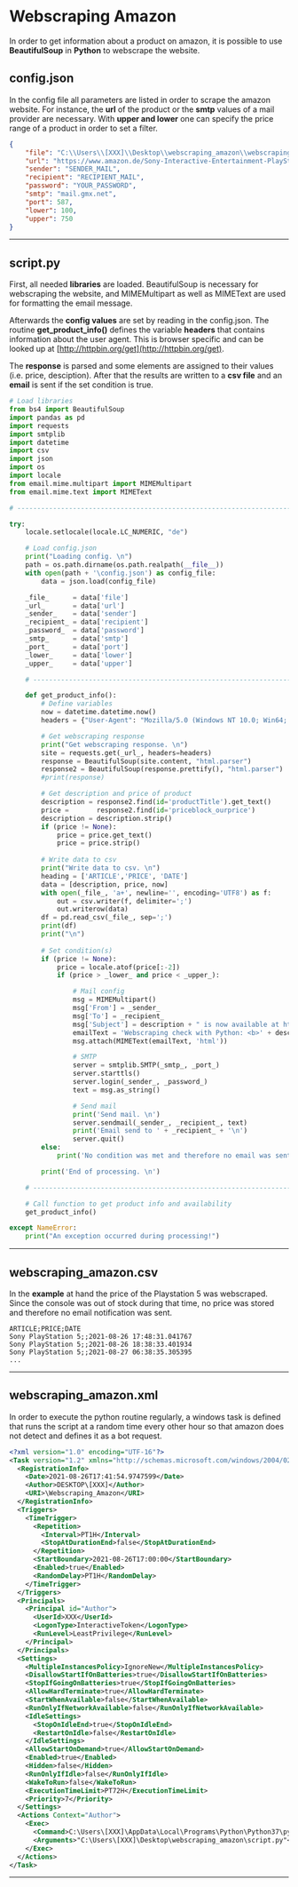 # Webscraping Amazon

In order to get information about a product on amazon, it is possible to use **BeautifulSoup** in **Python** to webscrape the website.

## config.json

In the config file all parameters are listed in order to scrape the amazon website. For instance, the **url** of the product or the **smtp** values of a mail provider are necessary. With **upper and lower** one can specify the price range of a product in order to set a filter.

```json
{
    "file": "C:\\Users\\[XXX]\\Desktop\\webscraping_amazon\\webscraping_amazon.csv",
    "url": "https://www.amazon.de/Sony-Interactive-Entertainment-PlayStation-5/dp/B08H93ZRK9/",
    "sender": "SENDER_MAIL",
    "recipient": "RECIPIENT_MAIL",
    "password": "YOUR_PASSWORD",
    "smtp": "mail.gmx.net",
    "port": 587,
    "lower": 100,
    "upper": 750
}
```

---

## script.py

First, all needed **libraries** are loaded. BeautifulSoup is necessary for webscraping the website, and MIMEMultipart as well as MIMEText are used for formatting the email message.

Afterwards the **config values** are set by reading in the config.json. The routine **get_product_info()** defines the variable **headers** that contains information about the user agent. This is browser specific and can be looked up at [http://httpbin.org/get](http://httpbin.org/get).

The **response** is parsed and some elements are assigned to their values (i.e. price, desciption). After that the results are written to a **csv file** and an **email** is sent if the set condition is true.

```python
# Load libraries
from bs4 import BeautifulSoup
import pandas as pd
import requests
import smtplib
import datetime
import csv
import json
import os
import locale
from email.mime.multipart import MIMEMultipart
from email.mime.text import MIMEText

# -------------------------------------------------------------------------

try:
    locale.setlocale(locale.LC_NUMERIC, "de")

    # Load config.json
    print("Loading config. \n")
    path = os.path.dirname(os.path.realpath(__file__))
    with open(path + '\config.json') as config_file:
        data = json.load(config_file)

    _file_      = data['file']
    _url_       = data['url']
    _sender_    = data['sender']
    _recipient_ = data['recipient']
    _password_  = data['password']
    _smtp_      = data['smtp']
    _port_      = data['port']
    _lower_     = data['lower']
    _upper_     = data['upper']

    # -------------------------------------------------------------------------

    def get_product_info():
        # Define variables
        now = datetime.datetime.now()
        headers = {"User-Agent": "Mozilla/5.0 (Windows NT 10.0; Win64; x64; rv:91.0) Gecko/20100101 Firefox/91.0", "X-Amzn-Trace-Id": "Root=1-612654ea-73fbcbc35fda58ec6038f08e"}

        # Get webscraping response
        print("Get webscraping response. \n")
        site = requests.get(_url_, headers=headers)
        response = BeautifulSoup(site.content, "html.parser")
        response2 = BeautifulSoup(response.prettify(), "html.parser")
        #print(response)

        # Get description and price of product
        description = response2.find(id='productTitle').get_text()
        price =       response2.find(id='priceblock_ourprice')
        description = description.strip()
        if (price != None):
            price = price.get_text()
            price = price.strip()
        
        # Write data to csv
        print("Write data to csv. \n")
        heading = ['ARTICLE','PRICE', 'DATE']
        data = [description, price, now]
        with open(_file_, 'a+', newline='', encoding='UTF8') as f:
            out = csv.writer(f, delimiter=';')
            out.writerow(data)
        df = pd.read_csv(_file_, sep=';')
        print(df)
        print("\n")
        
        # Set condition(s)
        if (price != None):
            price = locale.atof(price[:-2])
            if (price > _lower_ and price < _upper_):

                # Mail config
                msg = MIMEMultipart()
                msg['From'] = _sender_
                msg['To'] = _recipient_
                msg['Subject'] = description + " is now available at https://www.amazon.de for " + str(price) + "(Euros)"
                emailText = 'Webscraping check with Python: <b>' + description + ' is now available</b> at a price of <b>' + str(price) + ' €</b>. </br></br>See: <a href="' + _url_ + '">' + _url_ + '</a>'
                msg.attach(MIMEText(emailText, 'html'))

                # SMTP
                server = smtplib.SMTP(_smtp_, _port_) 
                server.starttls()
                server.login(_sender_, _password_)
                text = msg.as_string()

                # Send mail
                print('Send mail. \n')
                server.sendmail(_sender_, _recipient_, text)
                print('Email send to ' + _recipient_ + '\n')
                server.quit() 
        else:
            print('No condition was met and therefore no email was sent. \n')

        print('End of processing. \n') 

    # -------------------------------------------------------------------------

    # Call function to get product info and availability 
    get_product_info()

except NameError:
    print("An exception occurred during processing!")

```

---

## webscraping_amazon.csv

In the **example** at hand the price of the Playstation 5 was webscraped. Since the console was out of stock during that time, no price was stored and therefore no email notification was sent.


    ARTICLE;PRICE;DATE
    Sony PlayStation 5;;2021-08-26 17:48:31.041767
    Sony PlayStation 5;;2021-08-26 18:38:33.401934
    Sony PlayStation 5;;2021-08-27 06:38:35.305395
    ...

---

## webscraping_amazon.xml

In order to execute the python routine regularly, a windows task is defined that runs the script at a random time every other hour so that amazon does not detect and defines it as a bot request.

```xml
<?xml version="1.0" encoding="UTF-16"?>
<Task version="1.2" xmlns="http://schemas.microsoft.com/windows/2004/02/mit/task">
  <RegistrationInfo>
    <Date>2021-08-26T17:41:54.9747599</Date>
    <Author>DESKTOP\[XXX]</Author>
    <URI>\Webscraping_Amazon</URI>
  </RegistrationInfo>
  <Triggers>
    <TimeTrigger>
      <Repetition>
        <Interval>PT1H</Interval>
        <StopAtDurationEnd>false</StopAtDurationEnd>
      </Repetition>
      <StartBoundary>2021-08-26T17:00:00</StartBoundary>
      <Enabled>true</Enabled>
      <RandomDelay>PT1H</RandomDelay>
    </TimeTrigger>
  </Triggers>
  <Principals>
    <Principal id="Author">
      <UserId>XXX</UserId>
      <LogonType>InteractiveToken</LogonType>
      <RunLevel>LeastPrivilege</RunLevel>
    </Principal>
  </Principals>
  <Settings>
    <MultipleInstancesPolicy>IgnoreNew</MultipleInstancesPolicy>
    <DisallowStartIfOnBatteries>true</DisallowStartIfOnBatteries>
    <StopIfGoingOnBatteries>true</StopIfGoingOnBatteries>
    <AllowHardTerminate>true</AllowHardTerminate>
    <StartWhenAvailable>false</StartWhenAvailable>
    <RunOnlyIfNetworkAvailable>false</RunOnlyIfNetworkAvailable>
    <IdleSettings>
      <StopOnIdleEnd>true</StopOnIdleEnd>
      <RestartOnIdle>false</RestartOnIdle>
    </IdleSettings>
    <AllowStartOnDemand>true</AllowStartOnDemand>
    <Enabled>true</Enabled>
    <Hidden>false</Hidden>
    <RunOnlyIfIdle>false</RunOnlyIfIdle>
    <WakeToRun>false</WakeToRun>
    <ExecutionTimeLimit>PT72H</ExecutionTimeLimit>
    <Priority>7</Priority>
  </Settings>
  <Actions Context="Author">
    <Exec>
      <Command>C:\Users\[XXX]\AppData\Local\Programs\Python\Python37\python.exe</Command>
      <Arguments>"C:\Users\[XXX]\Desktop\webscraping_amazon\script.py"</Arguments>
    </Exec>
  </Actions>
</Task>
```

---
